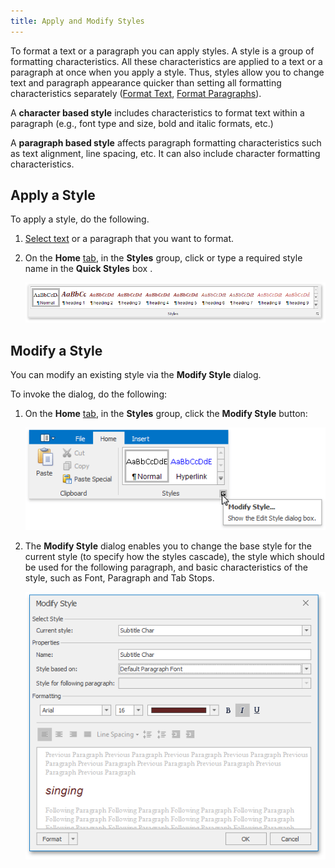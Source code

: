 ```yaml
---
title: Apply and Modify Styles
---
```

To format a text or a paragraph you can apply styles. A style is a group of formatting characteristics. All these characteristics are applied to a text or a paragraph at once when you apply a style. Thus, styles allow you to change text and paragraph appearance quicker than setting all formatting characteristics separately ([Format Text](../../../../interface-elements-for-desktop/articles/rich-text-editor/formatting/format-text.md), [Format Paragraphs](../../../../interface-elements-for-desktop/articles/rich-text-editor/formatting/format-paragraphs.md)).

A **character based style** includes characteristics to format text within a paragraph (e.g., font type and size,  bold and italic formats, etc.)

A **paragraph based style** affects paragraph formatting characteristics such as text alignment, line spacing, etc. It can also include character formatting characteristics.

## Apply a Style
To apply a style, do the following.
1. [Select text](../../../../interface-elements-for-desktop/articles/rich-text-editor/text-editing/select-text.md) or a paragraph that you want to format.
2. On the **Home** [ tab](../../../../interface-elements-for-desktop/articles/rich-text-editor/text-editor-ui/ribbon-interface.md), in the **Styles** group, click or type a required style name in the **Quick Styles** box .
	
	![RTESelectStyle](../../../images/Img121316.png)

## Modify a Style
You can modify an existing style via the **Modify Style** dialog.

To invoke the dialog, do the following:
1. On the **Home** [ tab](../../../../interface-elements-for-desktop/articles/rich-text-editor/text-editor-ui/ribbon-interface.md), in the **Styles** group, click the **Modify Style** button:
	
	![RTEModifyStylesButton](../../../images/Img121318.png)
2. The **Modify Style** dialog enables you to change the base style for the current style (to specify how the styles cascade), the style which should be used for the following paragraph, and basic characteristics of the style, such as Font, Paragraph and Tab Stops.
	
	![RTEModifyStyleMenu](../../../images/Img121317.png)
